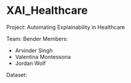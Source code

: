 # XAI_Healthcare

Project: Automating Explainability in Healthcare

Team: Bender
Members:
 - Arvinder Singh
 - Valentina Montessona
 - Jordan Wolf
 
Dataset:  